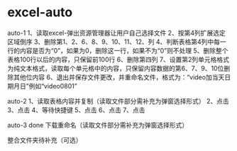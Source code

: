# excel-auto

auto-1
1、读取excel-弹出资源管理器让用户自己选择文件
2、按第4列扩展选定区域倒序
3、删除第1、2、6、8、9、10、11、12、列
4、判断表格第4列中每一行的内容是否为“0”，如果为0，删除这一行，如果不为“0”则不处理
5、删除整个表格100行以后的内容，只保留前100行
6、删除第四列
7、设置第2列单元格格式为纯文本格式，读取每个单元格中的内容，只保留内容数据的第6、7、9、10位删除其他位内容
6、退出并保存文件更改，并重命名文件，格式为：“video加当天日期月日”例如“video0801”

auto-2
1、读取表格内容并复制（读取文件部分需补充为弹窗选择形式）
2、点击
3、点击
4、等待快捷键
5、点击
6、点击
7、点击

auto-3 done
下载重命名（读取文件部分需补充为弹窗选择形式）

整合文件夹待补充（可选）